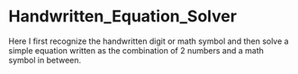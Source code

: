 # Handwritten_Equation_Solver
Here I first recognize the handwritten digit or math symbol and then solve a simple equation written as the combination of 2 numbers and a math symbol in between.
